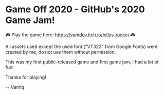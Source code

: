 # Game Off 2020 - GitHub's 2020 Game Jam!

🎮 Play the game here: https://vamdev.itch.io/billys-rocket 🎮

All assets used except the used font ("VT323" from Google Fonts) were created by me, do not use them without permission. 

This was my first public-released game and first game jam, I had a lot of fun!

Thanks for playing!

-- Vamiq
